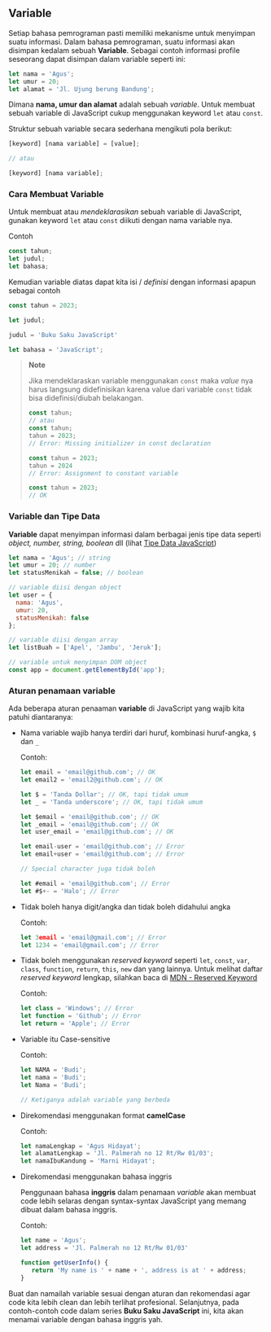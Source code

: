 ## Variable

Setiap bahasa pemrograman pasti memiliki mekanisme untuk menyimpan suatu informasi. Dalam bahasa pemrograman, suatu informasi akan disimpan
kedalam sebuah **Variable**. Sebagai contoh informasi profile seseorang dapat disimpan dalam variable seperti ini:

```javascript
let nama = 'Agus';
let umur = 20;
let alamat = 'Jl. Ujung berung Bandung';
```
Dimana **nama, umur dan alamat** adalah sebuah _variable_. Untuk membuat sebuah variable di JavaScript cukup menggunakan keyword ```let``` atau ```const```.

Struktur sebuah variable secara sederhana mengikuti pola berikut:
```javascript
[keyword] [nama variable] = [value];

// atau

[keyword] [nama variable];

```



### Cara Membuat Variable

Untuk membuat atau _mendeklarasikan_ sebuah variable di JavaScript, gunakan keyword ```let``` atau ```const``` diikuti dengan nama variable nya.

Contoh

```javascript
const tahun;
let judul;
let bahasa;
```
Kemudian variable diatas dapat kita isi / _definisi_ dengan informasi apapun sebagai contoh

```javascript
const tahun = 2023;

let judul;

judul = 'Buku Saku JavaScript'

let bahasa = 'JavaScript';
```

> **Note**
> 
> Jika mendeklaraskan variable menggunakan ```const``` maka _value_ nya harus langsung didefinisikan karena value dari variable
```const``` tidak bisa didefinisi/diubah belakangan.
> ```javascript
> const tahun;
> // atau
> const tahun;
> tahun = 2023;
> // Error: Missing initializer in const declaration
> ```
> ```javascript
> const tahun = 2023;
> tahun = 2024
> // Error: Assignment to constant variable
> ```
> ```javascript
> const tahun = 2023;
> // OK
> ```

### Variable dan Tipe Data

**Variable** dapat menyimpan informasi dalam berbagai jenis tipe data seperti _object, number, string, boolean_ dll (lihat [Tipe Data JavaScript](https://github.com/teknosains/koleksi-belajar-javascript/blob/master/02_01_basic_javascript_variable.js))

```javascript
let nama = 'Agus'; // string
let umur = 20; // number
let statusMenikah = false; // boolean

// variable diisi dengan object
let user = {
  nama: 'Agus',
  umur: 20,
  statusMenikah: false
};

// variable diisi dengan array
let listBuah = ['Apel', 'Jambu', 'Jeruk'];

// variable untuk menyimpan DOM object
const app = document.getElementById('app');
```

### Aturan penamaan variable

Ada beberapa aturan penaaman **variable** di JavaScript yang wajib kita patuhi diantaranya:
- Nama variable wajib hanya terdiri dari huruf, kombinasi huruf-angka, ```$``` dan ```_``` 
   
  Contoh:
  ```javascript
  let email = 'email@github.com'; // OK
  let email2 = 'email2@github.com'; // OK
  
  let $ = 'Tanda Dollar'; // OK, tapi tidak umum
  let _ = 'Tanda underscore'; // OK, tapi tidak umum
  
  let $email = 'email@github.com'; // OK
  let _email = 'email@github.com'; // OK
  let user_email = 'email@github.com'; // OK

  let email-user = 'email@github.com'; // Error
  let email+user = 'email@github.com'; // Error
  
  // Special character juga tidak boleh
  
  let #email = 'email@github.com'; // Error
  let #$+- = 'Halo'; // Error
  ```
- Tidak boleh hanya digit/angka dan tidak boleh didahului angka
  
  Contoh:
  ```javascript
  let 3email = 'email@gmail.com'; // Error
  let 1234 = 'email@gmail.com'; // Error
  ```
- Tidak boleh menggunakan _reserved keyword_ seperti ```let```, ```const```, ```var```, ```class```, ```function```, ```return```, ```this```, ```new``` dan yang lainnya. Untuk melihat daftar _reserved keyword_ lengkap, silahkan baca di [MDN - Reserved Keyword](https://developer.mozilla.org/en-US/docs/Web/JavaScript/Reference/Lexical_grammar#keywords)

  Contoh:
  ```javascript
  let class = 'Windows'; // Error
  let function = 'Github'; // Error
  let return = 'Apple'; // Error
  ```
- Variable itu Case-sensitive
  
  Contoh:
  ```javascript
  let NAMA = 'Budi';
  let nama = 'Budi';
  let Nama = 'Budi';

  // Ketiganya adalah variable yang berbeda
  ```
- Direkomendasi menggunakan format **camelCase** 

  Contoh:
  ```javascript
  let namaLengkap = 'Agus Hidayat';
  let alamatLengkap = 'Jl. Palmerah no 12 Rt/Rw 01/03';
  let namaIbuKandung = 'Marni Hidayat';
  ```
- Direkomendasi menggunakan bahasa inggris
  
  Penggunaan bahasa **inggris** dalam penamaan _variable_ akan membuat code lebih selaras dengan syntax-syntax JavaScript yang memang dibuat dalam bahasa inggris.

  Contoh:
  ```javascript
  let name = 'Agus';
  let address = 'Jl. Palmerah no 12 Rt/Rw 01/03'
  
  function getUserInfo() {
     return 'My name is ' + name + ', address is at ' + address;
  }
  ```
  
Buat dan namailah variable sesuai dengan aturan dan rekomendasi agar code kita lebih clean dan lebih terlihat profesional. Selanjutnya, pada contoh-contoh code dalam series **Buku Saku JavaScript** ini, kita akan menamai variable dengan bahasa inggris yah.
  

